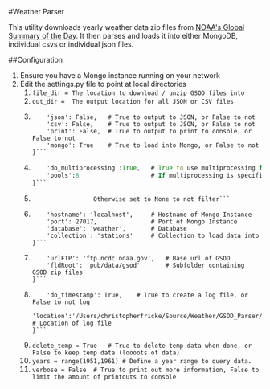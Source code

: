 #Weather Parser

This utility downloads yearly weather data zip files from
[NOAA's Global Summary of the Day](https://www.ncdc.noaa.gov/cgi-bin/res40.pl).  It then parses and loads it into
either MongoDB, individual csvs or individual json files.

##Configuration
1. Ensure you have a Mongo instance running on your network
2. Edit the settings.py file to point at local directories
    1. ```file_dir = The location to download / unzip GSOD files into```
    2. ```out_dir =  The output location for all JSON or CSV files```
    3. ```formats = {
           'json': False,   # True to output to JSON, or False to not
           'csv': False,    # True to output to JSON, or False to not
           'print': False,  # True to output to print to console, or False to not
           'mongo': True    # True to load into Mongo, or False to not
       }```
    4. ```mp = {
           'do_multiprocessing':True,   # True to use multiprocessing for parsing the weather files, or false to use a single process
           'pools':8                    # If multiprocessing is specified, this is the number of processes used
       }```
    5. ```timestamp = '2013-01-05' # You can set this to a date string like 'YYYY-MM-DD' to filter only newer records
                        Otherwise set to None to not filter```
    6. ```mongo_info = {
           'hostname': 'localhost',     # Hostname of Mongo Instance
           'port': 27017,               # Port of Mongo Instance
           'database': 'weather',       # Database
           'collection': 'stations'     # Collection to load data into
       }```
    7. ```ftp_info = {
           'urlFTP': 'ftp.ncdc.noaa.gov',   # Base url of GSOD
           'fldRoot': 'pub/data/gsod'       # Subfolder containing GSOD zip files
       }```
    8. ```log_info = {
           'do_timestamp': True,    # True to create a log file, or False to not log
           'location':'/Users/christopherfricke/Source/Weather/GSOD_Parser/logs/gsod.log'   # Location of log file
       }```
    9. ```delete_temp = True   # True to delete temp data when done, or False to keep temp data (loooots of data)```
    10. ```years = range(1951,1961) # Define a year range to query data.```
    11. ```verbose = False  # True to print out more information, False to limit the amount of printouts to console```